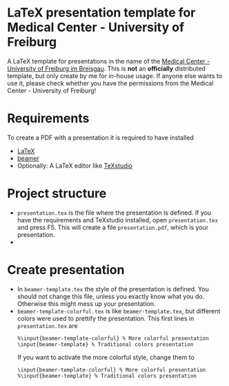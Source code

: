 # LaTeX presentation template for Medical Center - University of Freiburg
A LaTeX template for presentations in the name of the [Medical Center - University of Freiburg im Breisgau](https://www.uniklinik-freiburg.de/de.html). This is **not** an **officially** distributed template, but only create by me for in-house usage. If anyone else wants to use it, please check whether you have the permissions from the Medical Center - University of Freiburg!

# Requirements
To create a PDF with a presentation it is required to have installed
- [LaTeX](https://www.latex-project.org/)
- [beamer](https://www.ctan.org/pkg/beamer)
- Optionally: A LaTeX editor like [TeXstudio](https://www.texstudio.org/)

# Project structure
- ```presentation.tex``` is the file where the presentation is defined. If you have the requirements and TeXstudio installed, open ```presentation.tex``` and press F5. This will create a file ```presentation.pdf```, which is your presentation.
- 

# Create presentation
- In ```beamer-template.tex``` the style of the presentation is defined. You should not change this file, unless you exactly know what you do. Otherwise this might mess up your presentation.
- ```beamer-template-colorful.tex``` is like ```beamer-template.tex```, but different colors were used to prettify the presentation. This first lines in ```presentation.tex``` are
  ```
  %\input{beamer-template-colorful} % More colorful presentation
  \input{beamer-template} % Traditional colors presentation
  ```
  If you want to activate the more colorful style, change them to
  ```
  \input{beamer-template-colorful} % More colorful presentation
  %\input{beamer-template} % Traditional colors presentation
  ```
